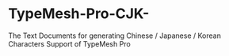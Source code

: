 # TypeMesh-Pro-CJK-
The Text Documents for generating Chinese / Japanese / Korean Characters Support of TypeMesh Pro
